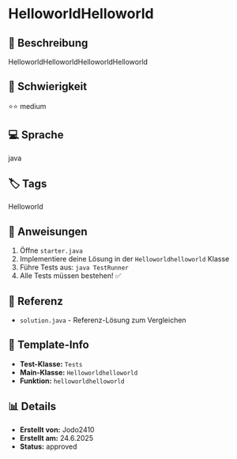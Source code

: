 # HelloworldHelloworld

## 📝 Beschreibung
HelloworldHelloworldHelloworldHelloworld

## 🎯 Schwierigkeit
⭐⭐ medium

## 💻 Sprache
java

## 🏷️ Tags
Helloworld

## 🚀 Anweisungen
1. Öffne `starter.java`
2. Implementiere deine Lösung in der `Helloworldhelloworld` Klasse
3. Führe Tests aus: `java TestRunner`
4. Alle Tests müssen bestehen! ✅

## 📖 Referenz
- `solution.java` - Referenz-Lösung zum Vergleichen

## 🔧 Template-Info
- **Test-Klasse:** `Tests`
- **Main-Klasse:** `Helloworldhelloworld`
- **Funktion:** `helloworldhelloworld`

## 📊 Details
- **Erstellt von:** Jodo2410
- **Erstellt am:** 24.6.2025
- **Status:** approved


